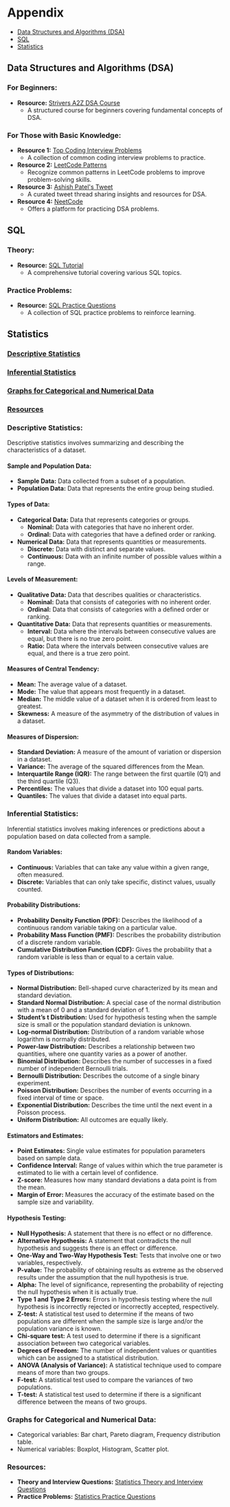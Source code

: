 # Appendix

- [Data Structures and Algorithms (DSA)](#data-structures-and-algorithms-dsa)
- [SQL](#sql)
- [Statistics](#statistics)


## Data Structures and Algorithms (DSA)

### For Beginners:

- **Resource:** [Strivers A2Z DSA Course](https://takeuforward.org/strivers-a2z-dsa-course/strivers-a2z-dsa-course-sheet-2)
  - A structured course for beginners covering fundamental concepts of DSA.

### For Those with Basic Knowledge:

- **Resource 1:** [Top Coding Interview Problems](https://takeuforward.org/interviews/strivers-sde-sheet-top-coding-interview-problems)
  - A collection of common coding interview problems to practice.
- **Resource 2:** [LeetCode Patterns](https://seanprashad.com/leetcode-patterns/)
  - Recognize common patterns in LeetCode problems to improve problem-solving skills.
- **Resource 3:** [Ashish Patel's Tweet](https://twitter.com/ashishps_1/status/1741317717213491503?t=MO5RcvBo2F_uleg08gDy-w&s=08)
  - A curated tweet thread sharing insights and resources for DSA.
- **Resource 4:** [NeetCode](https://neetcode.io/practice)
  - Offers a platform for practicing DSA problems.

## SQL

### Theory:

- **Resource:** [SQL Tutorial](https://datalemur.com/sql-tutorial)
  - A comprehensive tutorial covering various SQL topics.

### Practice Problems:

- **Resource:** [SQL Practice Questions](https://datalemur.com/questions?category=SQL)
  - A collection of SQL practice problems to reinforce learning.

## Statistics

### [Descriptive Statistics](#descriptive-statistics)

### [Inferential Statistics](#inferential-statistics)

### [Graphs for Categorical and Numerical Data](#graphs-for-categorical-and-numerical-data)

### [Resources](#resources)

### Descriptive Statistics:

Descriptive statistics involves summarizing and describing the characteristics of a dataset.

#### Sample and Population Data:

- **Sample Data:** Data collected from a subset of a population.
- **Population Data:** Data that represents the entire group being studied.

#### Types of Data:

- **Categorical Data:** Data that represents categories or groups.
  - **Nominal:** Data with categories that have no inherent order.
  - **Ordinal:** Data with categories that have a defined order or ranking.
- **Numerical Data:** Data that represents quantities or measurements.
  - **Discrete:** Data with distinct and separate values.
  - **Continuous:** Data with an infinite number of possible values within a range.

#### Levels of Measurement:

- **Qualitative Data:** Data that describes qualities or characteristics.
  - **Nominal:** Data that consists of categories with no inherent order.
  - **Ordinal:** Data that consists of categories with a defined order or ranking.
- **Quantitative Data:** Data that represents quantities or measurements.
  - **Interval:** Data where the intervals between consecutive values are equal, but there is no true zero point.
  - **Ratio:** Data where the intervals between consecutive values are equal, and there is a true zero point.

#### Measures of Central Tendency:

- **Mean:** The average value of a dataset.
- **Mode:** The value that appears most frequently in a dataset.
- **Median:** The middle value of a dataset when it is ordered from least to greatest.
- **Skewness:** A measure of the asymmetry of the distribution of values in a dataset.

#### Measures of Dispersion:

- **Standard Deviation:** A measure of the amount of variation or dispersion in a dataset.
- **Variance:** The average of the squared differences from the Mean.
- **Interquartile Range (IQR):** The range between the first quartile (Q1) and the third quartile (Q3).
- **Percentiles:** The values that divide a dataset into 100 equal parts.
- **Quantiles:** The values that divide a dataset into equal parts.



### Inferential Statistics:

Inferential statistics involves making inferences or predictions about a population based on data collected from a sample.

#### Random Variables:

- **Continuous:** Variables that can take any value within a given range, often measured.
- **Discrete:** Variables that can only take specific, distinct values, usually counted.

#### Probability Distributions:

- **Probability Density Function (PDF):** Describes the likelihood of a continuous random variable taking on a particular value.
- **Probability Mass Function (PMF):** Describes the probability distribution of a discrete random variable.
- **Cumulative Distribution Function (CDF):** Gives the probability that a random variable is less than or equal to a certain value.

#### Types of Distributions:

- **Normal Distribution:** Bell-shaped curve characterized by its mean and standard deviation.
- **Standard Normal Distribution:** A special case of the normal distribution with a mean of 0 and a standard deviation of 1.
- **Student’s t Distribution:** Used for hypothesis testing when the sample size is small or the population standard deviation is unknown.
- **Log-normal Distribution:** Distribution of a random variable whose logarithm is normally distributed.
- **Power-law Distribution:** Describes a relationship between two quantities, where one quantity varies as a power of another.
- **Binomial Distribution:** Describes the number of successes in a fixed number of independent Bernoulli trials.
- **Bernoulli Distribution:** Describes the outcome of a single binary experiment.
- **Poisson Distribution:** Describes the number of events occurring in a fixed interval of time or space.
- **Exponential Distribution:** Describes the time until the next event in a Poisson process.
- **Uniform Distribution:** All outcomes are equally likely.

#### Estimators and Estimates:

- **Point Estimates:** Single value estimates for population parameters based on sample data.
- **Confidence Interval:** Range of values within which the true parameter is estimated to lie with a certain level of confidence.
- **Z-score:** Measures how many standard deviations a data point is from the mean.
- **Margin of Error:** Measures the accuracy of the estimate based on the sample size and variability.

#### Hypothesis Testing:

- **Null Hypothesis:** A statement that there is no effect or no difference.
- **Alternative Hypothesis:** A statement that contradicts the null hypothesis and suggests there is an effect or difference.
- **One-Way and Two-Way Hypothesis Test:** Tests that involve one or two variables, respectively.
- **P-value:** The probability of obtaining results as extreme as the observed results under the assumption that the null hypothesis is true.
- **Alpha:** The level of significance, representing the probability of rejecting the null hypothesis when it is actually true.
- **Type 1 and Type 2 Errors:** Errors in hypothesis testing where the null hypothesis is incorrectly rejected or incorrectly accepted, respectively.
- **Z-test:** A statistical test used to determine if the means of two populations are different when the sample size is large and/or the population variance is known.
- **Chi-square test:** A test used to determine if there is a significant association between two categorical variables.
- **Degrees of Freedom:** The number of independent values or quantities which can be assigned to a statistical distribution.
- **ANOVA (Analysis of Variance):** A statistical technique used to compare means of more than two groups.
- **F-test:** A statistical test used to compare the variances of two populations.
- **T-test:** A statistical test used to determine if there is a significant difference between the means of two groups.

  
### Graphs for Categorical and Numerical Data:

- Categorical variables: Bar chart, Pareto diagram, Frequency distribution table.
- Numerical variables: Boxplot, Histogram, Scatter plot.

### Resources:

- **Theory and Interview Questions:** [Statistics Theory and Interview Questions](https://drive.google.com/drive/folders/1hp0etY8nxZEIGshJkykdxeC5qjZq5Pnv?usp=drive_link)
- **Practice Problems:** [Statistics Practice Questions](https://datalemur.com/questions?category=Statistics)

